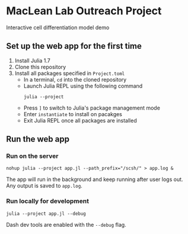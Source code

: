 # MacLean Lab Outreach Project
Interactive cell differentiation model demo

## Set up the web app for the first time
1. Install Julia 1.7
2. Clone this repository
3. Install all packages specified in `Project.toml`
    - In a terminal, `cd` into the cloned repository
    - Launch Julia REPL using the following command
        ```
        julia --project
        ```
    - Press `]` to switch to Julia's package management mode
    - Enter `instantiate` to install on pacakges
    - Exit Julia REPL once all packages are installed

## Run the web app
### Run on the server
```
nohup julia --project app.jl --path_prefix="/scsh/" > app.log &
```
The app will run in the background and keep running after user logs out.
Any output is saved to `app.log`.

### Run locally for development
```
julia --project app.jl --debug
```
Dash dev tools are enabled with the `--debug` flag.
